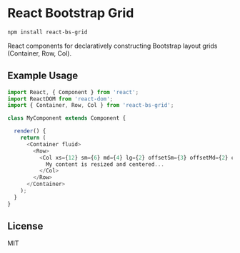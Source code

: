 # React Bootstrap Grid
```bash
npm install react-bs-grid
```

React components for declaratively constructing Bootstrap layout grids (Container, Row, Col).

## Example Usage

```javascript
import React, { Component } from 'react';
import ReactDOM from 'react-dom';
import { Container, Row, Col } from 'react-bs-grid';

class MyComponent extends Component {

  render() {
    return (
      <Container fluid>
        <Row>
          <Col xs={12} sm={6} md={4} lg={2} offsetSm={3} offsetMd={2} offsetLg={5}>
            My content is resized and centered...
          </Col>
        </Row>
      </Container>
    );
  }
}
```

## License

MIT
